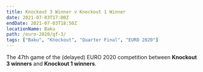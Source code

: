 ```yaml
---
title: Knockout 3 Winner v Knockout 1 Winner
date: 2021-07-03T17:00Z
endDate: 2021-07-03T18:50Z
locationName: Baku
path: /euro-2020/qf-3/
tags: ["Baku", "Knockout", "Quarter Final", "EURO 2020"]
---
```

The 47th game of the (delayed) EURO 2020 competition between **Knockout 3 winners** and **Knockout 1 winners**.
